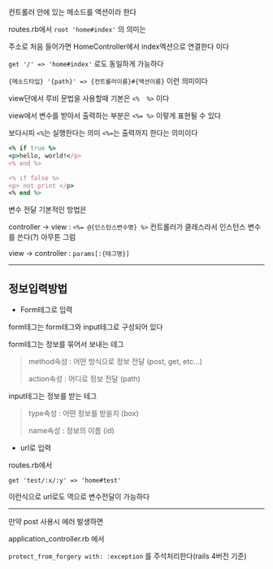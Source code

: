 컨트롤러 안에 있는 메소드를 액션이라 한다

routes.rb에서 `root 'home#index'` 의 의미는

주소로 처음 들어가면 HomeController에서 index엑션으로 연결한다 이다

`get '/' => 'home#index'` 로도 동일하게 가능하다

`{메소드타입} '{path}' => {컨트롤러이름}#{액션이름}` 이런 의미이다

view단에서 루비 문법을 사용할때 기본은 `<%  %>` 이다

view에서 변수를 받아서 출력하는 부분은 `<%= %>` 이렇게 표현될 수 있다

보다시피 `<%`는 실행한다는 의미 `<%=`는 출력까지 한다는 의미이다

```ruby
<% if true %>
<p>hello, world!</p>
<% end %>

<% if false %>
<p> not print </p>
<% end %>
```
변수 전달 기본적인 방법은

controller -> view : `<%= @{인스턴스변수명} %>` 컨트롤러가 클레스라서 인스턴스 변수를 쓴다(?) 아무튼 그럼

view -> controller : `params[:{태그명}]`

---

## 정보입력방법
+ Form테그로 입력

form테그는 form테그와 input테그로 구성되어 있다

form테그는 정보를 묶어서 보내는 테그
> method속성 : 어떤 방식으로 정보 전달 (post, get, etc...)
> 
> action속성 : 어디로 정보 전달 (path)

input테그는 정보를 받는 테그
> type속성 : 어떤 정보를 받을지 (box)
> 
> name속성 : 정보의 이름 (id)

+ url로 입력 

routes.rb에서

`get 'test/:x/:y' => 'home#test'`

이런식으로 url로도 역으로 변수전달이 가능하다

---
만약 post 사용시 에러 발생하면

application_controller.rb 에서

`protect_from_forgery with: :exception` 를 주석처리한다(rails 4버전 기준)
